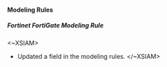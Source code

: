 #### Modeling Rules
##### Fortinet FortiGate Modeling Rule
<~XSIAM>
- Updated a field in the modeling rules.
</~XSIAM>
